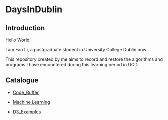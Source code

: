 # DaysInDublin

## Introduction
Hello World!

I am Fan Li, a postgraduate student in University College Dublin now.

This repository created by me aims to record and restore the algorithms and programs I have encountered during this learning period in UCD.


## Catalogue
- [Code_Buffer](https://github.com/fanlidublin/DaysInDublin/tree/master/Code_Buffer)

- [Machine Learning](https://github.com/fanlidublin/DaysInDublin/tree/master/Machine%20Learning)

- [D3_Examples](https://github.com/fanlidublin/DaysInDublin/tree/master/Visualization_d3_js)
